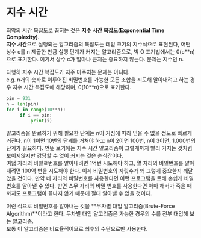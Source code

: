 # 지수 시간

최악의 시간 복잡도로 꼽히는 것은 **지수 시간 복잡도(Exponential Time Complexity)**.  
**지수 시간**으로 실행되는 알고리즘의 복잡도는 데잍 크기의 지수식으로 표현된다, 어떤 상수 c를 n 제곱한 만큼 실행 단계가 커지는 알고리즘으로, 빅 O 표기법에서는 0(c**n)으로 표기한다. 여기서 상수 c가 얼마나 큰지는 중요하지 않는다. 문제는 지수인 n.

다행히 지수 시간 복잡도가 자주 마주치는 문제는 아니다.  
e.g. n개의 숫자로 이루어진 비밀번호를 가능한 모든 조합을 시도해 알아내려고 하는 경우 지수 시간 복잡도에 해당하며, 0(10**n)으로 표기한다.

```python
pin = 931
n = len(pin)
for i in range(10**n):
	 if i == pin:
		 print(i)
```

알고리즘을 완료하기 위해 필요한 단계는 n이 커짐에 따라 믿을 수 없을 정도로 빠르게 커진다. n이 1이면 10번의 단계를 거쳐야 하고 n이 2이면 100번, n이 3이면, 1,000번의 단계가 필요하다. 언뜻 보기에는 지수 시간 알고리즘이 그렇게까지 빨리 커지는 것처럼 보이지않지만 감당할 수 없이 커지는 것은 순식간이다.  
여덟 자리의 비밀ㄹ번호를 알아내려면 1억번 시도해야 하고, 열 자리의 비밀번호를 알아내려면 100억 번을 시도해야 한다. 이제 비밀번호의 자릿수가 왜 그렇게 중요한지 깨달았을 것이다. 만약 네 자리의 비밀번호를 사용한다면 이런 프로그램을 토해 손쉽게 비밀번호를 알아낼 수 있다. 반면 스무 자리의 비밀 번호를 사용한다면 아마 해커가 죽을 때까지도 프로그램이 끝나지 않기 때문에 절대 알아낼 수 없을 것이다.

이런 식으로 비밀번호를 알아내는 것을 **무차별 대입 알고리즘(Brute-Force Algorithm)**이라고 한다. 무차별 대입 알고리즘은 가능한 경우의 수를 전부 대입해 보는 알고리즘.    
보통 이 알고리즘은 비효율적이므로 최후의 수단으로만 사용한다.